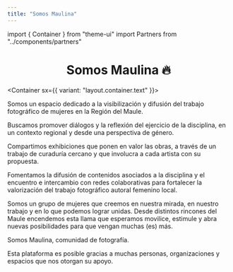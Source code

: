 ```yaml
---
title: "Somos Maulina"
---
```


import { Container } from "theme-ui"
import Partners from "../components/partners"

<center>

# Somos Maulina 🔥

</center>

<Container sx={{ variant: "layout.container.text" }}>

Somos un espacio dedicado a la visibilización y difusión del trabajo fotográfico de mujeres en la Región del Maule.

Buscamos promover diálogos y la reflexión del ejercicio de la disciplina, en un contexto regional y desde una perspectiva de género.

Compartimos exhibiciones que ponen en valor las obras, a través de un trabajo de curaduría cercano y que involucra a cada artista con su propuesta.

Fomentamos la difusión de contenidos asociados a la disciplina y el encuentro e intercambio con redes colaborativas para fortalecer la valorización del trabajo fotográfico autoral femenino local.

Somos un grupo de mujeres que creemos en nuestra mirada, en nuestro trabajo y en lo que podemos lograr unidas. Desde distintos rincones del Maule encendemos esta llama que esperamos movilice, estimule y abra nuevas posibilidades para que vengan muchas (es) más.

Somos Maulina, comunidad de fotografía.

Esta plataforma es posible gracias a muchas personas, organizaciones y espacios que nos otorgan su apoyo.

<Partners />

</Container>
